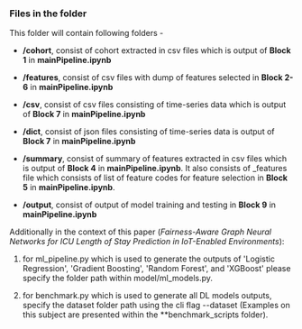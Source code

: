 ### Files in the folder

This folder will contain following folders -
    
- **/cohort**,
  consist of cohort extracted in csv files which is output of **Block 1** in **mainPipeline.ipynb**

- **/features**,
  consist of csv files with dump of features selected in **Block 2-6** in **mainPipeline.ipynb**

- **/csv**,
  consist of csv files consisting of time-series data which is output of **Block 7** in **mainPipeline.ipynb**

- **/dict**,
  consist of json files consisting of time-series data is output of **Block 7** in **mainPipeline.ipynb**

- **/summary**,
  consist of summary of features extracted in csv files which is output of **Block 4** in **mainPipeline.ipynb**.
  It also consists of _features file which consists of list of feature codes for feature selection in **Block 5** in **mainPipeline.ipynb**.

- **/output**,
  consist of output of model training and testing in **Block 9** in **mainPipeline.ipynb**


Additionally in the context of this paper (*Fairness-Aware Graph Neural Networks for ICU Length of Stay Prediction in IoT-Enabled Environments*):
  
1. for ml_pipeline.py which is used to generate the outputs of 'Logistic Regression', 'Gradient Boosting', 'Random Forest', and 'XGBoost' please specify the folder path within model/ml_models.py. 
  
2. for benchmark.py which is used to generate all DL models outputs, specify the dataset folder path using the cli flag --dataset (Examples on this subject are presented within the **benchmark_scripts folder).